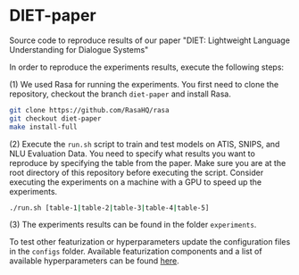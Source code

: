 # DIET-paper

Source code to reproduce results of our paper "DIET: Lightweight Language Understanding for Dialogue Systems"

In order to reproduce the experiments results, execute the following steps:

(1) We used Rasa for running the experiments. 
You first need to clone the repository, checkout the branch `diet-paper` and install Rasa.

```bash
git clone https://github.com/RasaHQ/rasa
git checkout diet-paper
make install-full
```

(2) Execute the `run.sh` script to train and test models on ATIS, SNIPS, and NLU Evaluation Data. 
You need to specify what results you want to reproduce by specifying the table from the paper.
Make sure you are at the root directory of this repository before executing the script.
Consider executing the experiments on a machine with a GPU to speed up the experiments.

```bash
./run.sh [table-1|table-2|table-3|table-4|table-5]
```

(3) The experiments results can be found in the folder `experiments`.

To test other featurization or hyperparameters update the configuration files in the `configs` folder.
Available featurization components and a list of available hyperparameters can be found 
[here](https://rasa.com/docs/rasa/nlu/components/).